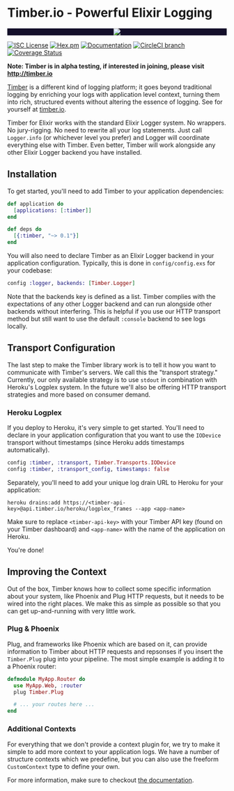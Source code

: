 # Timber.io - Powerful Elixir Logging

<p align="center" style="background: #140f2a;">
<a href="http://github.com/timberio/timber-ruby"><img src="http://res.cloudinary.com/timber/image/upload/c_scale,w_537/v1464797600/how-it-works_sfgfjp.gif" /></a>
</p>

[![ISC License](https://img.shields.io/badge/license-ISC-ff69b4.svg)](LICENSE) [![Hex.pm](https://img.shields.io/hexpm/v/timber.svg?maxAge=18000=plastic)](https://hex.pm/packages/timber) [![Documentation](https://img.shields.io/badge/hexdocs-latest-blue.svg)](https://hexdocs.pm/timber/index.html) [![CircleCI branch](https://img.shields.io/circleci/project/timberio/timber-elixir/master.svg?maxAge=18000=plastic)](https://circleci.com/gh/timberio/timber-elixir/tree/master) [![Coverage Status](https://coveralls.io/repos/github/timberio/timber-elixir/badge.svg?branch=master)](https://coveralls.io/github/timberio/timber-elixir=master)

**Note: Timber is in alpha testing, if interested in joining, please visit http://timber.io**

[Timber](http://timber.io) is a different kind of logging platform; it goes beyond traditional
logging by enriching your logs with application level context, turning them into rich, structured
events without altering the essence of logging. See for yourself at [timber.io](http://timber.io).

Timber for Elixir works with the standard Elixir Logger system. No wrappers. No jury-rigging.
No need to rewrite all your log statements. Just call `Logger.info` (or whichever level you
prefer) and Logger will coordinate everything else with Timber. Even better, Timber will
work alongside any other Elixir Logger backend you have installed.

## Installation

To get started, you'll need to add Timber to your application dependencies:

```elixir
def application do
  [applications: [:timber]]
end

def deps do
  [{:timber, "~> 0.1"}]
end
```

You will also need to declare Timber as an Elixir Logger backend in your application
configuration. Typically, this is done in `config/config.exs` for your codebase:

```elixir
config :logger, backends: [Timber.Logger]
```

Note that the backends key is defined as a list. Timber complies with the expectations
of any other Logger backend and can run alongside other backends without interfering.
This is helpful if you use our HTTP transport method but still want to use the default
`:console` backend to see logs locally.

## Transport Configuration

The last step to make the Timber library work is to tell it how you want to communicate with Timber's servers.
We call this the "transport strategy." Currently, our only available strategy is to use `stdout` in combination
with Heroku's Logplex system. In the future we'll also be offering HTTP transport strategies and more based
on consumer demand.

### Heroku Logplex

If you deploy to Heroku, it's very simple to get started. You'll need to declare in your application configuration
that you want to use the `IODevice` transport without timestamps (since Heroku adds timestamps automatically).

```elixir
config :timber, :transport, Timber.Transports.IODevice
config :timber, :transport_config, timestamps: false
```

Separately, you'll need to add your unique log drain URL to Heroku for your application:

```shell
heroku drains:add https://<timber-api-key>@api.timber.io/heroku/logplex_frames --app <app-name>
```

Make sure to replace `<timber-api-key>` with your Timber API key (found on your Timber dashboard)
and `<app-name>` with the name of the application on Heroku.

You're done!

## Improving the Context

Out of the box, Timber knows how to collect some specific information about your system, like
Phoenix and Plug HTTP requests, but it needs to be wired into the right places. We make this
as simple as possible so that you can get up-and-running with very little work.

### Plug & Phoenix

Plug, and frameworks like Phoenix which are based on it, can provide information to Timber about
HTTP requests and repsonses if you insert the `Timber.Plug` plug into your pipeline. The most
simple example is adding it to a Phoenix router:

```elixir
defmodule MyApp.Router do
  use MyApp.Web, :router
  plug Timber.Plug

  # ... your routes here ...
end
```

### Additional Contexts

For everything that we don't provide a context plugin for, we try to make it simple to add
more context to your application logs. We have a number of structure contexts which we
predefine, but you can also use the freeform `CustomContext` type to define your own.

For more information, make sure to checkout [the documentation]().

